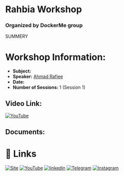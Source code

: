 
# Rahbia Workshop
### Organized by DockerMe group
SUMMERY

# Workshop Information:
  - **Subject:** 
  - **Speaker:** [Ahmad Rafiee](https://www.linkedin.com/in/ahmad-rafiee)
  - **Date:** 
  - **Number of Sessions:** 1 (Session 1)

## Video Link:
[![YouTube](http://i.ytimg.com/vi/<VIDEO_ID>/hqdefault.jpg)](https://www.youtube.com/watch?v=<VIDEO_ID>)

## Documents:

# 🔗 Links
[![Site](https://img.shields.io/badge/Dockerme.ir-0A66C2?style=for-the-badge&logo=docker&logoColor=white)](https://dockerme.ir/)
[![YouTube](https://img.shields.io/badge/youtube-FF0000?style=for-the-badge&logo=youtube&logoColor=white)](https://youtube.com/@dockerme)
[![linkedin](https://img.shields.io/badge/linkedin-0A66C2?style=for-the-badge&logo=linkedin&logoColor=white)](https://www.linkedin.com/in/ahmad-rafiee/)
[![Telegram](https://img.shields.io/badge/telegram-0A66C2?style=for-the-badge&logo=telegram&logoColor=white)](https://t.me/dockerme)
[![Instagram](https://img.shields.io/badge/instagram-FF0000?style=for-the-badge&logo=instagram&logoColor=white)](https://instagram.com/dockerme)